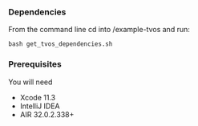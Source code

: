 ### Dependencies
From the command line cd into /example-tvos and run:

```shell
bash get_tvos_dependencies.sh
```

### Prerequisites

You will need

- Xcode 11.3
- IntelliJ IDEA
- AIR 32.0.2.338+
